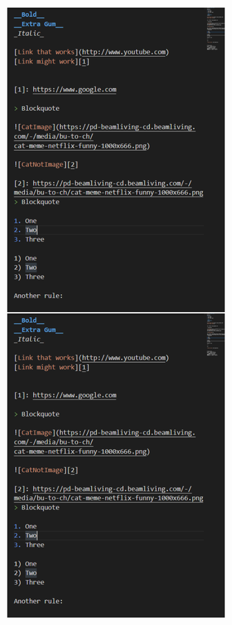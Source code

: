 ![This_is_a_Screenshot](cse15lweek0.PNG)
![Suredoeslooklikeone](https://github.com/aszulcucsd/cse15l-lab-reports/blob/main/cse15lweek0.PNG)

